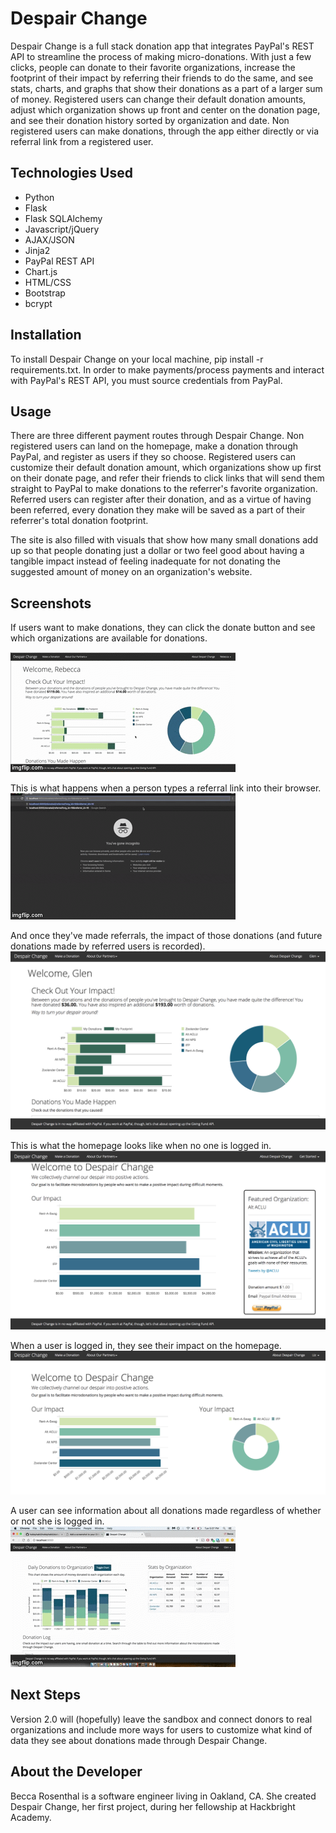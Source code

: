 # Despair Change

Despair Change is a full stack donation app that integrates PayPal's REST API to streamline the process of making micro-donations. With just a few clicks, people can donate to their favorite organizations, increase the footprint of their impact by referring their friends to do the same, and see stats, charts, and graphs that show their donations as a part of a larger sum of money. Registered users can change their default donation amounts, adjust which organization shows up front and center on the donation page, and see their donation history sorted by organization and date. Non registered users can make donations, through the app either directly or via referral link from a registered user.


## Technologies Used

* Python
* Flask
* Flask SQLAlchemy
* Javascript/jQuery
* AJAX/JSON
* Jinja2
* PayPal REST API
* Chart.js
* HTML/CSS
* Bootstrap
* bcrypt


## Installation

To install Despair Change on your local machine, pip install -r requirements.txt. In order to make payments/process payments and interact with PayPal's REST API, you must source credentials from PayPal.


## Usage

There are three different payment routes through Despair Change. Non registered users can land on the homepage, make a donation through PayPal, and register as users if they so choose. Registered users can customize their default donation amount, which organizations show up first on their donate page, and refer their friends to click links that will send them straight to PayPal to make donations to the referrer's favorite organization. Referred users can register after their donation, and as a virtue of having been referred, every donation they make will be saved as a part of their referrer's total donation footprint.

The site is also filled with visuals that show how many small donations add up so that people donating just a dollar or two feel good about having a tangible impact instead of feeling inadequate for not donating the suggested amount of money on an organization's website.

## Screenshots

If users want to make donations, they can click the donate button and see which organizations are available for donations.

![See Organizations](static/img/see_orgs.gif "Choose an Organization")

This is what happens when a person types a referral link into their browser.
![Referral Payments](static/img/referral_process.gif "The Referral Process")

And once they've made referrals, the impact of those donations (and future donations made by referred users is recorded).
![Referral Payments Data](static/img/glen_impact.png "The Referral Process")

This is what the homepage looks like when no one is logged in.
![Homepage Charts](static/img/homepage1.png "Homepage")

When a user is logged in, they see their impact on the homepage.
![Homepage Charts](static/img/homepage_logged_in.png "Homepage Logged In")

A user can see information about all donations made regardless of whether or not she is logged in.
![Homepage Charts](static/img/toggle_dashboard.gif "Homepage")



## Next Steps

Version 2.0 will (hopefully) leave the sandbox and connect donors to real organizations and include more ways for users to customize what kind of data they see about donations made through Despair Change.

## About the Developer

Becca Rosenthal is a software engineer living in Oakland, CA. She created Despair Change, her first project, during her fellowship at Hackbright Academy.
